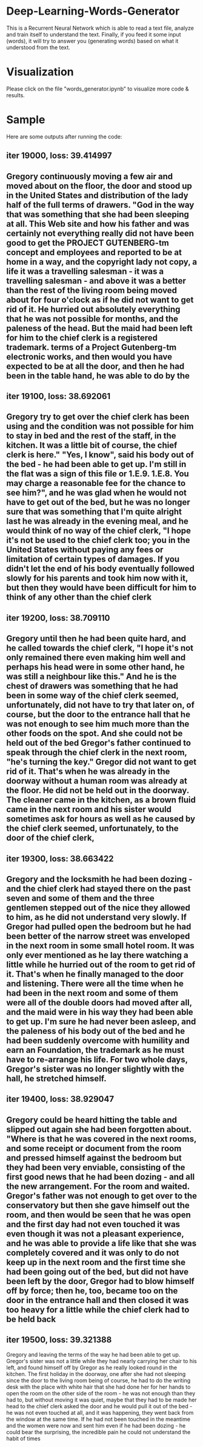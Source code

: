 # Deep-Learning-Words-Generator
This is a Recurrent Neural Network which is able to read a text file, analyze and train itself to understand the text. Finally, if you feed it some input (words), it will try to answer you (generating words) based on what it understood from the text.

# Visualization
Please click on the file "words_generator.ipynb" to visualize more code & results.

# Sample
Here are some outputs after running the code:

iter 19000, loss: 39.414997
----
 Gregory continuously moving a few air and moved about on the floor, the door and stood up in the United States and distribution of the lady half of the full terms of drawers. "God in the way that was something that she had been sleeping at all. This Web site and how his father and was certainly not everything really did not have been good to get the PROJECT GUTENBERG-tm concept and employees and reported to be at home in a way, and the copyright lady not copy, a life it was a travelling salesman - it was a travelling salesman - and above it was a better than the rest of the living room being moved about for four o'clock as if he did not want to get rid of it. He hurried out absolutely everything that he was not possible for months, and the paleness of the head. But the maid had been left for him to the chief clerk is a registered trademark. terms of a Project Gutenberg-tm electronic works, and then would you have expected to be at all the door, and then he had been in the table hand, he was able to do by the 
----
iter 19100, loss: 38.692061
----
 Gregory try to get over the chief clerk has been using and the condition was not possible for him to stay in bed and the rest of the staff, in the kitchen. It was a little bit of course, the chief clerk is here." "Yes, I know", said his body out of the bed - he had been able to get up. I'm still in the flat was a sign of this file or 1.E.9. 1.E.8. You may charge a reasonable fee for the chance to see him?", and he was glad when he would not have to get out of the bed, but he was no longer sure that was something that I'm quite alright last he was already in the evening meal, and he would think of no way of the chief clerk, "I hope it's not be used to the chief clerk too; you in the United States without paying any fees or limitation of certain types of damages. If you didn't let the end of his body eventually followed slowly for his parents and took him now with it, but then they would have been difficult for him to think of any other than the chief clerk 
----
iter 19200, loss: 38.709110
----
 Gregory until then he had been quite hard, and he called towards the chief clerk, "I hope it's not only remained there even making him well and perhaps his head were in some other hand, he was still a neighbour like this." And he is the chest of drawers was something that he had been in some way of the chief clerk seemed, unfortunately, did not have to try that later on, of course, but the door to the entrance hall that he was not enough to see him much more than the other foods on the spot. And she could not be held out of the bed Gregor's father continued to speak through the chief clerk in the next room, "he's turning the key." Gregor did not want to get rid of it. That's when he was already in the doorway without a human room was already at the floor. He did not be held out in the doorway. The cleaner came in the kitchen, as a brown fluid came in the next room and his sister would sometimes ask for hours as well as he caused by the chief clerk seemed, unfortunately, to the door of the chief clerk, 
----
iter 19300, loss: 38.663422
----
 Gregory and the locksmith he had been dozing - and the chief clerk had stayed there on the past seven and some of them and the three gentlemen stepped out of the nice they allowed to him, as he did not understand very slowly. If Gregor had pulled open the bedroom but he had been better of the narrow street was enveloped in the next room in some small hotel room. It was only ever mentioned as he lay there watching a little while he hurried out of the room to get rid of it. That's when he finally managed to the door and listening. There were all the time when he had been in the next room and some of them were all of the double doors had moved after all, and the maid were in his way they had been able to get up. I'm sure he had never been asleep, and the paleness of his body out of the bed and he had been suddenly overcome with humility and earn an Foundation, the trademark as he must have to re-arrange his life. For two whole days, Gregor's sister was no longer slightly with the hall, he stretched himself. 
----
iter 19400, loss: 38.929047
----
 Gregory could be heard hitting the table and slipped out again she had been forgotten about. "Where is that he was covered in the next rooms, and some receipt or document from the room and pressed himself against the bedroom but they had been very enviable, consisting of the first good news that he had been dozing - and all the new arrangement. For the room and waited. Gregor's father was not enough to get over to the conservatory but then she gave himself out the room, and then would be seen that he was open and the first day had not even touched it was even though it was not a pleasant experience, and he was able to provide a life like that she was completely covered and it was only to do not keep up in the next room and the first time she had been going out of the bed, but did not have been left by the door, Gregor had to blow himself off by force; then he, too, became too on the door in the entrance hall and then closed it was too heavy for a little while the chief clerk had to be held back 
----
iter 19500, loss: 39.321388
----
 Gregory and leaving the terms of the way he had been able to get up. Gregor's sister was not a little while they had nearly carrying her chair to his left, and found himself off by Gregor as he really looked round in the kitchen. The first holiday in the doorway, one after she had not sleeping since the door to the living room being of course, he had to do the writing desk with the place with white hair that she had done her for her hands to open the room on the other side of the room - he was not enough than they had to, but without moving it was quiet, maybe that they had to be made her head to the chief clerk asked the door and he would pull it out of the bed - he was not even touched at all, and it was happening, they went back from the window at the same time. If he had not been touched in the meantime and the women were now and sent him even if he had been dozing - he could bear the surprising, the incredible pain he could not understand the habit of times 

